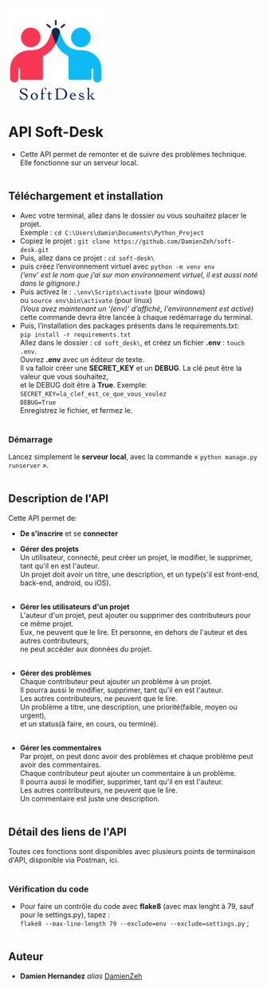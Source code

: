 ![Alt text](https://github.com/DamienZeh/soft-desk/blob/main/soft_desk/soft_desk/logo/logo.png)<br>

# API Soft-Desk

- Cette API permet de remonter et de suivre des problèmes technique.<br>
 Elle fonctionne sur un serveur local.<br><br>



## Téléchargement et installation 


- Avec votre terminal, allez dans le dossier ou vous souhaitez placer le projet.<br/> 
Exemple : ``cd C:\Users\damie\Documents\Python_Project``
- Copiez le projet : ``git clone https://github.com/DamienZeh/soft-desk.git``
- Puis, allez dans ce projet : ``cd soft-desk\``
- puis créez l’environnement virtuel avec  ``python -m venv env``<br/>
	_(‘env’ est le nom que j’ai sur mon environnement virtuel, il est aussi noté dans le gitignore.)_
- Puis activez le : ``.\env\Scripts\activate`` (pour windows)<br/>
ou ``source env\bin\activate`` (pour linux)<br/>
	_(Vous avez maintenant un ‘(env)’ d’affiché, l'environnement est activé)_<br>
cette commande devra être lancée à chaque redémarrage du terminal.
- Puis, l’installation  des packages présents dans le requirements.txt:<br> ``pip install -r requirements.txt``<br>
Allez dans le dossier : ``cd soft_desk\``, et créez un fichier **.env** : ``touch .env``.<br/>
Ouvrez **.env** avec un éditeur de texte.<br/>
Il va falloir créer une **SECRET_KEY** et un **DEBUG**. La clé peut être la valeur que vous souhaitez,<br/> et le DEBUG doit être à **True**.
Exemple:<br/>
``SECRET_KEY=la_clef_est_ce_que_vous_voulez``<br/>
``DEBUG=True``<br/>
Enregistrez le fichier, et fermez le.
<br/><br>

### Démarrage

Lancez simplement le  **serveur local**, avec la commande « ``python manage.py runserver`` ».<br><br>

## Description de l'API
Cette API permet de:
- **De s'inscrire** et se **connecter**<br/>

- **Gérer des projets**<br/>
Un utilisateur, connecté, peut créer un projet, le modifier, le supprimer, tant qu'il en est l'auteur.<br/>
Un projet doit avoir un titre, une description, et un type(s'il est front-end, back-end, android, ou iOS).<br/><br/>

- **Gérer les utilisateurs d'un projet**<br/>
L'auteur d'un projet, peut ajouter ou supprimer des contributeurs pour ce même projet.<br/> Eux, ne peuvent que le lire. Et personne, en dehors de l'auteur et des autres contributeurs,<br/>
 ne peut accéder aux données du projet. <br/><br/>

- **Gérer des problèmes**<br/>
Chaque contributeur peut ajouter un problème à un projet.<br/>
Il pourra aussi le modifier, supprimer, tant qu'il en est l'auteur.<br/> Les autres contributeurs, ne peuvent que le lire.<br/>
Un problème a titre, une description, une priorité(faible, moyen ou urgent),<br/>
et un status(à faire, en cours, ou terminé).<br/><br/>

- **Gérer les commentaires**<br/>
Par projet, on peut donc avoir des problèmes et chaque problème peut avoir des commentaires.<br/>
Chaque contributeur peut ajouter un commentaire à un problème.<br/>
Il pourra aussi le modifier, supprimer, tant qu'il en est l'auteur.<br/> Les autres contributeurs, ne peuvent que le lire.<br/>
Un commentaire est juste une description.<br/><br/>



## Détail des liens de l'API
Toutes ces fonctions sont disponibles avec plusieurs points de terminaison d'API, disponible via Postman, ici.<br/><br/>





### Vérification du code
- Pour faire un contrôle du code avec **flake8** (avec max lenght à 79, sauf pour le settings.py), tapez :<br/>
``flake8 --max-line-length 79 --exclude=env --exclude=settings.py`` ;<br/><br/>

## Auteur

* **Damien Hernandez** _alias_ [DamienZeh](https://damienhernandez.fr/)








